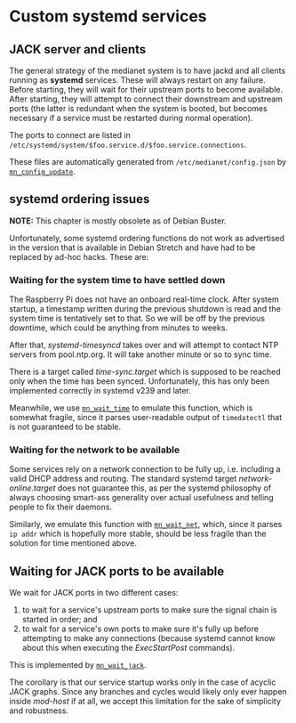 # Custom systemd services

## JACK server and clients

The general strategy of the medianet system is to have jackd and all clients
running as **systemd** services. These will always restart on any failure.
Before starting, they will wait for their upstream ports to become
available. After starting, they will attempt to connect their downstream
and upstream ports (the latter is redundant when the system is booted, but becomes
necessary if a service must be restarted during normal operation).

The ports to connect are listed in
```/etc/systemd/system/$foo.service.d/$foo.service.connections```.

These files are automatically generated from 
```/etc/medianet/config.json``` by
[```mn_config_update```](../overlay/usr/local/bin/mn_config_update). 


## systemd ordering issues

**NOTE:** This chapter is mostly obsolete as of Debian Buster.

Unfortunately, some systemd ordering functions do not work as advertised in the
version that is available in Debian Stretch and have had to be replaced by
ad-hoc hacks. These are:

### Waiting for the system time to have settled down

The Raspberry Pi does not have an onboard real-time clock. After system
startup, a timestamp written during the previous shutdown is read and the
system time is tentatively set to that. So we will be off by the previous
downtime, which could be anything from minutes to weeks.

After that, *systemd-timesyncd* takes over and will attempt to contact NTP
servers from pool.ntp.org. It will take another minute or so to sync time.

There is a target called *time-sync.target* which is supposed to be reached
only when the time has been synced. Unfortunately, this has only been
implemented correctly in systemd v239 and later.

Meanwhile, we use
[```mn_wait_time```](../overlay/usr/local/bin/mn_wait_time) to
emulate this function, which is somewhat fragile, since it parses
user-readable output of ```timedatectl``` that is not guaranteed to be stable.

### Waiting for the network to be available

Some services rely on a network connection to be fully up, i.e. including a
valid DHCP address and routing. The standard systemd target
*network-online.target* does not guarantee this, as per the systemd
philosophy of always choosing smart-ass generality over actual usefulness
and telling people to fix their daemons.

Similarly, we emulate this function with
[```mn_wait_net```](../overlay/usr/local/bin/mn_wait_net), which, since it
parses ```ip addr``` which is hopefully more stable, should be less fragile than
the solution for time mentioned above.

## Waiting for JACK ports to be available

We wait for JACK ports in two different cases:
1. to wait for a service's upstream ports to make sure the signal chain is
started in order; and
1. to wait for a service's own ports to make sure it's fully up before
attempting to make any connections (because systemd cannot know about this
when executing the *ExecStartPost* commands).

This is implemented by
[```mn_wait_jack```](../overlay/usr/local/bin/mn_wait_jack).

The corollary is that our service startup works only in the case of acyclic
JACK graphs. Since any branches and cycles would likely only ever happen
inside *mod-host* if at all, we accept this limitation for the sake of
simplicity and robustness.

